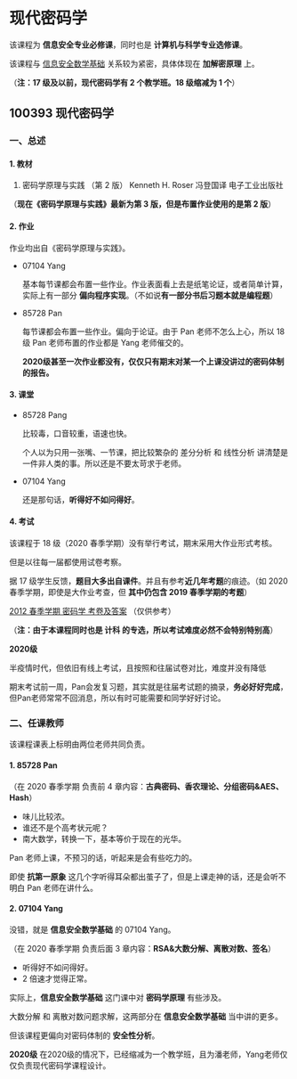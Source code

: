 # 现代密码学

该课程为 **信息安全专业必修课**，同时也是 **计算机与科学专业选修课**。

该课程与 [信息安全数学基础](https://github.com/TJ-CSCCG/TJCS-Course/tree/master/100583_信息安全数学基础) 关系较为紧密，具体体现在 **加解密原理** 上。

（**注：17 级及以前，现代密码学有 2 个教学班。18 级缩减为 1 个**）

## 100393 现代密码学

### 一、总述

#### 1. 教材

1. 密码学原理与实践 （第 2 版） Kenneth H. Roser 冯登国译 电子工业出版社

（**现在《密码学原理与实践》最新为第 3 版，但是布置作业使用的是第 2 版**）

#### 2. 作业

作业均出自《密码学原理与实践》。

* 07104 Yang

  基本每节课都会布置一些作业。作业表面看上去是纸笔论证，或者简单计算，实际上有一部分 **偏向程序实现**。（不如说**有一部分书后习题本就是编程题**）

* 85728 Pan

  每节课都会布置一些作业。偏向于论证。由于 Pan 老师不怎么上心，所以 18 级 Pan 老师布置的作业都是 Yang 老师催交的。
  
  **2020级甚至一次作业都没有，仅仅只有期末对某一个上课没讲过的密码体制的报告。**

#### 3. 课堂

* 85728 Pang

  比较毒，口音较重，语速也快。

  个人以为只用一张嘴、一节课，把比较繁杂的 差分分析 和 线性分析 讲清楚是一件非人类的事。所以还是不要太苛求于老师。

* 07104 Yang

  还是那句话，**听得好不如问得好**。

#### 4. 考试

该课程于 18 级（2020 春季学期）没有举行考试，期末采用大作业形式考核。

但是以往每一届都使用试卷考察。

据 17 级学生反馈，**题目大多出自课件**。并且有参考**近几年考题**的痕迹。（如 2020 春季学期，即使是大作业考查，但 **其中仍包含 2019 春季学期的考题**）

[2012 春季学期 密码学 考卷及答案](https://wenku.baidu.com/view/4f8e96a77f21af45b307e87101f69e314232fac8.html) （仅供参考）

（**注：由于本课程同时也是 计科 的专选，所以考试难度必然不会特别特别高**）

**2020级**

半疫情时代，但依旧有线上考试，且按照和往届试卷对比，难度并没有降低

期末考试前一周，Pan会发复习题，其实就是往届考试题的摘录，**务必好好完成**，但Pan老师常常不回消息，所以有时可能需要和同学好好讨论。

### 二、任课教师

该课程课表上标明由两位老师共同负责。

#### 1. 85728 Pan

（在 2020 春季学期 负责前 4 章内容：**古典密码、香农理论、分组密码&AES、Hash**）

* 味儿比较浓。
* 谁还不是个高考状元呢？
* 南大数学，转换一下，基本等价于现在的光华。

Pan 老师上课，不预习的话，听起来是会有些吃力的。

即使 **抗第一原象** 这几个字听得耳朵都出茧子了，但是上课走神的话，还是会听不明白 Pan 老师在讲什么。

#### 2. 07104 Yang

没错，就是 **信息安全数学基础** 的 07104 Yang。

（在 2020 春季学期 负责后面 3 章内容：**RSA&大数分解、离散对数、签名**）

* 听得好不如问得好。
* 2 倍速才觉得正常。

实际上，**信息安全数学基础** 这门课中对 **密码学原理** 有些涉及。

大数分解 和 离散对数问题求解，这两部分在 **信息安全数学基础** 当中讲的更多。

但该课程更偏向对密码体制的 **安全性分析**。

**2020级**
在2020级的情况下，已经缩减为一个教学班，且为潘老师，Yang老师仅仅负责现代密码学课程设计。
